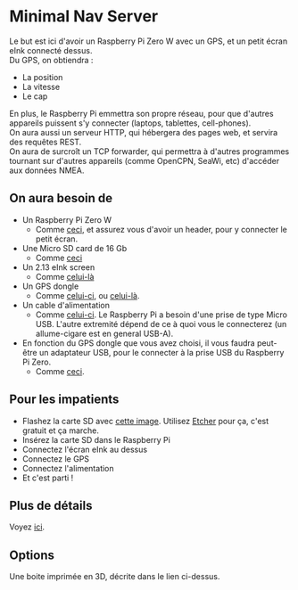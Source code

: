 # Minimal Nav Server
Le but est ici d'avoir un Raspberry Pi Zero W avec un GPS, et un petit &eacute;cran eInk connect&eacute; dessus.  
Du GPS, on obtiendra :
- La position
- La vitesse
- Le cap

En plus, le Raspberry Pi emmettra son propre r&eacute;seau, pour que d'autres appareils puissent s'y connecter (laptops, tablettes, cell-phones).  
On aura aussi un serveur HTTP, qui h&eacute;bergera des pages web, et servira des requ&ecirc;tes REST.  
On aura de surcro&icirc;t un TCP forwarder, qui permettra &agrave; d'autres programmes tournant sur d'autres appareils (comme OpenCPN, SeaWi, etc) d'acc&eacute;der aux donn&eacute;es NMEA.

## On aura besoin de
- Un Raspberry Pi Zero W
    - Comme [ceci](https://www.raspberrypi.com/products/raspberry-pi-zero-2-w/), et assurez vous d'avoir un header, pour y connecter le petit &eacute;cran.
- Une Micro SD card de 16 Gb 
    - Comme [ceci](https://www.amazon.com/s?k=16gb+sd+card+micro&crid=2R3TGBEH1JZUR&sprefix=16gb+sd+card%2Caps%2C162&ref=nb_sb_ss_ts-doa-p_2_12)
- Un 2.13 eInk screen
    - Comme [celui-l&agrave;](https://learn.adafruit.com/2-13-in-e-ink-bonnet)
- Un GPS dongle
    - Comme [celui-ci](https://www.amazon.com/HiLetgo-G-Mouse-GLONASS-Receiver-Windows/dp/B01MTU9KTF/ref=sr_1_2_sspa?crid=GUP2CACZ6V0I&dib=eyJ2IjoiMSJ9.CwfXI6_E0L91sy8oYTH4yJPSt_RGt3UzZ5z3ifDqQpQmFAUD_zFQAGUJyFfaKXYPfnR4Tkt54eBl2wIVbeSofaDPau1zsm2YIhUTV2FaGE1I8KunRQzoB2Y6m5QzNzaUrG1NXqtdvHIaImSER5XN_B2JuKnrEsgUK9ulHY-OcL2gZc6FdWjVLtsGGg5_0RqH7gSGgBtQeSxz2Nt81BF6Q9zM4rbD9x6YI6x8XcYJGiM.JDIq8BTMU9zUQKa3hY9dEkyzJMOLuFd0wArYS0ywWDo&dib_tag=se&keywords=gps+dongle+usb&qid=1716882582&sprefix=GPS+Dongle%2Caps%2C142&sr=8-2-spons&sp_csd=d2lkZ2V0TmFtZT1zcF9hdGY&psc=1), ou [celui-l&agrave;](https://www.amazon.com/VK-162-G-Mouse-External-Navigation-Raspberry/dp/B01EROIUEW/ref=sr_1_5?crid=GUP2CACZ6V0I&dib=eyJ2IjoiMSJ9.CwfXI6_E0L91sy8oYTH4yJPSt_RGt3UzZ5z3ifDqQpQmFAUD_zFQAGUJyFfaKXYPfnR4Tkt54eBl2wIVbeSofaDPau1zsm2YIhUTV2FaGE1I8KunRQzoB2Y6m5QzNzaUrG1NXqtdvHIaImSER5XN_B2JuKnrEsgUK9ulHY-OcL2gZc6FdWjVLtsGGg5_0RqH7gSGgBtQeSxz2Nt81BF6Q9zM4rbD9x6YI6x8XcYJGiM.JDIq8BTMU9zUQKa3hY9dEkyzJMOLuFd0wArYS0ywWDo&dib_tag=se&keywords=gps+dongle+usb&qid=1716882582&sprefix=GPS+Dongle%2Caps%2C142&sr=8-5).
- Un cable d'alimentation
    - Comme [celui-ci](https://www.amazon.com/Amazon-Basics-Charging-Transfer-Gold-Plated/dp/B07232M876/ref=sr_1_3?crid=13F56Y2EVG6LU&dib=eyJ2IjoiMSJ9.EGqyR87iLe4DQeHcmZ37j2nGqrLMje4cl0jbCPAssgOJrifcZ2DA_Q7xiXmL9zzDvl2VcECnXQvdbDrLdHeUzU0hDrC_MQXUgmE4tVa0Z92gKTBN8pOdJDe39bNJ6gCtJYN7xotNR4uSfKVyE7iqyR2Op8I6Zbl0rHUdbFq-rqDD4dhEcRVrB8CBhtAl3ePzU8M9rcVyO18LMxwg3hCLQcFDx3_5ZRoBO5hkoLqFCW8.yWdG0yZ17k7H-Uc4nUkfoSgkIWihw3xrsQxTW0wt-kk&dib_tag=se&keywords=USB%2Bcable&qid=1716882969&sprefix=usb%2Bcable%2Caps%2C144&sr=8-3&th=1). Le Raspberry Pi a besoin d'une prise de type Micro USB. L'autre extremit&eacute; d&eacute;pend de ce &agrave; quoi vous le connecterez (un allume-cigare est en general USB-A).
- En fonction du GPS dongle que vous avez choisi, il vous faudra peut-&ecirc;tre un adaptateur USB, pour le connecter &agrave; la prise USB du Raspberry Pi Zero.
    - Comme [ceci](https://www.amazon.com/s?k=USB+adapter+micro+to+USB-A&crid=24H0FMF2BMKDA&sprefix=usb+adapter+micro+to+usb-a%2Caps%2C150&ref=nb_sb_noss_2).

## Pour les impatients
- Flashez la carte SD avec [cette image](https://passe-coque.com/disk.images/raspi.sdG.img.gz). Utilisez [Etcher](https://etcher.balena.io/) pour &ccedil;a, c'est gratuit et &ccedil;a marche.
- Ins&eacute;rez la carte SD dans le Raspberry Pi
- Connectez l'&eacute;cran eInk au dessus
- Connectez le GPS
- Connectez l'alimentation
- Et c'est parti !

## Plus de d&eacute;tails
Voyez [ici](https://github.com/OlivierLD/ROB/blob/master/raspberry-sailor/MUX-implementations/NMEA-multiplexer-basic/HOWTO.md).

## Options
Une boite imprim&eacute;e en 3D, d&eacute;crite dans le lien ci-dessus.

